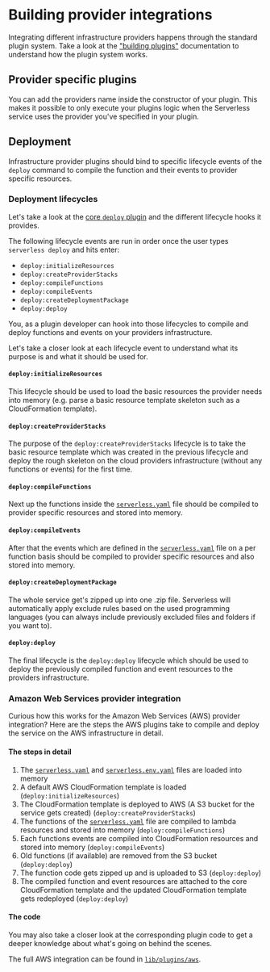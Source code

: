 # Building provider integrations

Integrating different infrastructure providers happens through the standard plugin system.
Take a look at the ["building plugins"](./building-plugins.md) documentation to understand how the plugin system works.

## Provider specific plugins

You can add the providers name inside the constructor of your plugin. This makes it possible to only execute your
plugins logic when the Serverless service uses the provider you've specified in your plugin.

## Deployment

Infrastructure provider plugins should bind to specific lifecycle events of the `deploy` command to compile the function
and their events to provider specific resources.

### Deployment lifecycles

Let's take a look at the [core `deploy` plugin](/lib/plugins/deploy) and the different lifecycle hooks it provides.

The following lifecycle events are run in order once the user types `serverless deploy` and hits enter:

- `deploy:initializeResources`
- `deploy:createProviderStacks`
- `deploy:compileFunctions`
- `deploy:compileEvents`
- `deploy:createDeploymentPackage`
- `deploy:deploy`

You, as a plugin developer can hook into those lifecycles to compile and deploy functions and events on your providers
infrastructure.

Let's take a closer look at each lifecycle event to understand what its purpose is and what it should be used for.

#### `deploy:initializeResources`

This lifecycle should be used to load the basic resources the provider needs into memory (e.g. parse a basic resource
template skeleton such as a CloudFormation template).

#### `deploy:createProviderStacks`

The purpose of the `deploy:createProviderStacks` lifecycle is to take the basic resource template which was created in
the previous lifecycle and deploy the rough skeleton on the cloud providers infrastructure (without any functions
or events) for the first time.

#### `deploy:compileFunctions`

Next up the functions inside the [`serverless.yaml`](../understanding-serverless/serverless-yaml.md) file should be
compiled to provider specific resources and stored into memory.

#### `deploy:compileEvents`

After that the events which are defined in the [`serverless.yaml`](../understanding-serverless/serverless-yaml.md)
file on a per function basis should be compiled to provider specific resources and also stored into memory.

#### `deploy:createDeploymentPackage`

The whole service get's zipped up into one .zip file. Serverless will automatically apply exclude rules based on the
used programming languages (you can always include previously excluded files and folders if you want to).

#### `deploy:deploy`

The final lifecycle is the `deploy:deploy` lifecycle which should be used to deploy the previously compiled function and
event resources to the providers infrastructure.

### Amazon Web Services provider integration

Curious how this works for the Amazon Web Services (AWS) provider integration?
Here are the steps the AWS plugins take to compile and deploy the service on the AWS infrastructure in detail.

#### The steps in detail

1. The [`serverless.yaml`](../understanding-serverless/serverless-yaml.md) and
[`serverless.env.yaml`](../understanding-serverless/serverless-env-yaml.md) files are loaded into memory
2. A default AWS CloudFormation template is loaded (`deploy:initializeResources`)
3. The CloudFormation template is deployed to AWS (A S3 bucket for the service gets created) (`deploy:createProviderStacks`)
4. The functions of the [`serverless.yaml`](../understanding-serverless/serverless-yaml.md) file are compiled to lambda
resources and stored into memory (`deploy:compileFunctions`)
5. Each functions events are compiled into CloudFormation resources and stored into memory (`deploy:compileEvents`)
6. Old functions (if available) are removed from the S3 bucket (`deploy:deploy`)
7. The function code gets zipped up and is uploaded to S3 (`deploy:deploy`)
8. The compiled function and event resources are attached to the core CloudFormation template and the updated
CloudFormation template gets redeployed (`deploy:deploy`)

#### The code

You may also take a closer look at the corresponding plugin code to get a deeper knowledge about what's going on
behind the scenes.

The full AWS integration can be found in [`lib/plugins/aws`](/lib/plugins/aws).
